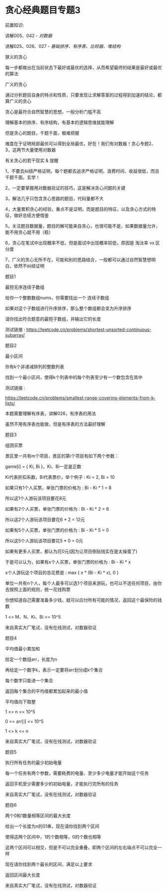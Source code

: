 # 贪心经典题目专题3

前置知识:

讲解005、042 \-  _对数器_

讲解025、026、027 \-  _基础排序、有序表、比较器、堆结构_

狭义的贪心

每一步都做出在当前状态下最好或最优的选择，从而希望最终的结果是最好或最优的算法

广义的贪心

通过分析题目自身的特点和性质，只要发现让求解答案的过程得到加速的结论，都算广义的贪心

贪心是最符合自然智慧的思想，一般分析门槛不高

理解基本的排序、有序结构，有基本的逻辑思维就能理解

但是贪心的题目，千题千面，极难把握

难度在于证明局部最优可以得到全局最优，好在！我们有对数器！贪心专题2、3，这两节大量使用对数器

有关贪心的若干现实 & 提醒

1，不要去纠结严格证明，每个题都去追求严格证明，浪费时间、收益很低，而且千题千面。玄学！

2，一定要掌握用对数器验证的技巧，这是解决贪心问题的关键

3，解法几乎只包含贪心思路的题目，代码量都不大

4，大量累积贪心的经验，重点不是证明，而是题目的特征，以及贪心方式的特征，做好总结方便借鉴

5，关注题目数据量，题目的解可能来自贪心，也很可能不是，如果数据量允许，能不用贪心就不用（稳）

6，贪心在笔试中出现概率不低，但是面试中出现概率较低，原因是 淘汰率 vs 区分度

7，广义的贪心无所不在，可能和别的思路结合，一般都可以通过自然智慧想明白，依然不纠结证明

题目1

最短无序连续子数组

给你一个整数数组nums，你需要找出一个 连续子数组

如果对这个子数组进行升序排序，那么整个数组都会变为升序排序

请你找出符合题意的最短子数组，并输出它的长度

测试链接 : [https://leetcode\.cn/problems/shortest\-unsorted\-continuous\-subarray/](https://leetcode.cn/problems/shortest-unsorted-continuous-subarray/)

题目2

最小区间

你有k个非递减排列的整数列表

找到一个最小区间，使得k个列表中的每个列表至少有一个数包含在其中

测试链接 :

[https://leetcode\.cn/problems/smallest\-range\-covering\-elements\-from\-k\-lists/](https://leetcode.cn/problems/smallest-range-covering-elements-from-k-lists/)

本题需要理解有序表，讲解026，有序表的用法

虽然不用有序表也能做，但是有序表的方法最好理解

题目3

组团买票

景区里一共有m个项目，景区的第i个项目有如下两个参数：

game\[i\] = \{ Ki\, Bi \}，Ki、Bi一定是正数

Ki代表折扣系数，Bi代表票价，举个例子 : Ki = 2\, Bi = 10

如果只有1个人买票，单张门票的价格为 : Bi \- Ki \* 1 = 8

所以这1个人游玩该项目要花8元

如果有2个人买票，单张门票的价格为 : Bi \- Ki \* 2 = 6

所以这2个人游玩该项目要花6 \* 2 = 12元

如果有5个人买票，单张门票的价格为 : Bi \- Ki \* 5 = 0

所以这5个人游玩该项目要花5 \* 0 = 0元

如果有更多人买票，都认为花0元\(因为让项目倒贴钱实在是太操蛋了\)

于是可以认为，如果有x个人买票，单张门票的价格为 : Bi \- Ki \* x

x个人游玩这个项目的总花费是 : max \{ x \* \(Bi \- Ki \* x\)\, 0 \}

单位一共有n个人，每个人最多可以选1个项目来游玩，也可以不选任何项目，由你去按照上面的规则，统一花钱购票

你想知道自己需要准备多少钱，就可以应付所有可能的情况，返回这个最保险的钱数

1 <= M、N、Ki、Bi <= 10^5

来自真实大厂笔试，没有在线测试，对数器验证

题目4

平均值最小累加和

给定一个数组arr，长度为n

再给定一个数字k，表示一定要将arr划分成k个集合

每个数字只能进一个集合

返回每个集合的平均值都累加起来的最小值

平均值向下取整

1 <= n <= 10^5

0 <= arr\[i\] <= 10^5

1 <= k <= n

来自真实大厂笔试，没有在线测试，对数器验证

题目5

执行所有任务的最少初始电量

每一个任务有两个参数，需要耗费的电量、至少多少电量才能开始这个任务

返回手机至少需要多少的初始电量，才能执行完所有的任务

来自真实大厂笔试，没有在线测试，对数器验证

题目6

两个0和1数量相等区间的最大长度

给出一个长度为n的01串，现在请你找到两个区间

使得这两个区间中，1的个数相等，0的个数也相等

这两个区间可以相交，但是不可以完全重叠，即两个区间的左右端点不可以完全一样

现在请你找到两个最长的区间，满足以上要求

返回区间最大长度

来自真实大厂笔试，没有在线测试，对数器验证

